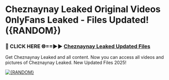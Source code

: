 # Cheznaynay Leaked Original Videos 0nlyFans Leaked - Files Updated! ({RANDOM})

<h3>🔴 CLICK HERE 🌐==►► <a href="https://betterlinks.top/A2PfLJ" rel="nofollow">Cheznaynay Leaked Updated Files</a></h3>

Get Cheznaynay Leaked and all content. Now you can access all videos and pictures of Cheznaynay Leaked. New Updated Files 2025!

[![{RANDOM}](https://i.imgur.com/ppqm5kG.gif)](https://betterlinks.top/A2PfLJ)